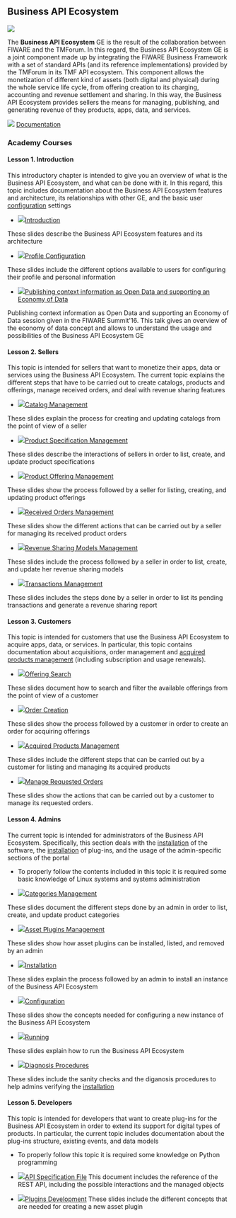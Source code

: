 <hr class="data-publication" style="display:none"/>
<h2>Business API Ecosystem</h2>

[![](https://nexus.lab.fiware.org/repository/raw/public/badges/chapters/data-monetization.svg)](https://github.com/FIWARE/catalogue/blob/master/data-publication/README.md)

The **Business API Ecosystem** GE is the result of the collaboration between FIWARE and the TMForum. In this regard, the
Business API Ecosystem GE is a joint component made up by integrating the FIWARE Business Framework with a set of
standard APIs (and its reference implementations) provided by the TMForum in its TMF API ecosystem. This component
allows the monetization of different kind of assets (both digital and physical) during the whole service life cycle,
from offering creation to its charging, accounting and revenue settlement and sharing. In this way, the Business API
Ecosystem provides sellers the means for managing, publishing, and generating revenue of they products, apps, data, and
services.

![](https://fiware-ops.github.io/docs.academy/img/books.png) [Documentation](https://business-api-ecosystem.rtfd.io/)

<h3>Academy Courses</h3>

<h4>Lesson 1. Introduction</h4>

This introductory chapter is intended to give you an overview of what is the Business API Ecosystem, and what can be
done with it. In this regard, this topic includes documentation about the Business API Ecosystem features and
architecture, its relationships with other GE, and the basic user
<a title="Configuration" href="https://edu.fiware.org/mod/url/view.php?id=989">configuration</a> settings

-   <a href="https://edu.fiware.org/mod/url/view.php?id=993">![](https://fiware-ops.github.io/docs.academy/img/doc.svg)Introduction</a>

These slides describe the Business API Ecosystem features and its architecture

-   <a href="https://edu.fiware.org/mod/url/view.php?id=973">![](https://fiware-ops.github.io/docs.academy/img/doc.svg)Profile
    Configuration</a>

These slides include the different options available to users for configuring their profile and personal information

-   <a href="https://edu.fiware.org/mod/url/view.php?id=1036">![](https://fiware-ops.github.io/docs.academy/img/doc.svg)Publishing
    context information as Open Data and supporting an Economy of Data</a>

Publishing context information as Open Data and supporting an Economy of Data session given in the FIWARE Summit'16.
This talk gives an overview of the economy of data concept and allows to understand the usage and possibilities of the
Business API Ecosystem GE

<h4>Lesson 2. Sellers</h4>

This topic is intended for sellers that want to monetize their apps, data or services using the Business API Ecosystem.
The current topic explains the different steps that have to be carried out to create catalogs, products and offerings,
manage received orders, and deal with revenue sharing features

-   <a href="https://edu.fiware.org/mod/url/view.php?id=956">![](https://fiware-ops.github.io/docs.academy/img/doc.svg)Catalog
    Management</a>

These slides explain the process for creating and updating catalogs from the point of view of a seller

-   <a href="https://edu.fiware.org/mod/url/view.php?id=960">![](https://fiware-ops.github.io/docs.academy/img/doc.svg)Product
    Specification Management</a>

These slides describe the interactions of sellers in order to list, create, and update product specifications

-   <a href="https://edu.fiware.org/mod/url/view.php?id=961">![](https://fiware-ops.github.io/docs.academy/img/doc.svg)Product
    Offering Management</a>

These slides show the process followed by a seller for listing, creating, and updating product offerings

-   <a href="https://edu.fiware.org/mod/url/view.php?id=963">![](https://fiware-ops.github.io/docs.academy/img/doc.svg)Received
    Orders Management</a>

These slides show the different actions that can be carried out by a seller for managing its received product orders

-   <a href="https://edu.fiware.org/mod/url/view.php?id=964">![](https://fiware-ops.github.io/docs.academy/img/doc.svg)Revenue
    Sharing Models Management</a>

These slides include the process followed by a seller in order to list, create, and update her revenue sharing models

-   <a href="https://edu.fiware.org/mod/url/view.php?id=965">![](https://fiware-ops.github.io/docs.academy/img/doc.svg)Transactions
    Management</a>

These slides includes the steps done by a seller in order to list its pending transactions and generate a revenue
sharing report

<h4>Lesson 3. Customers</h4>

This topic is intended for customers that use the Business API Ecosystem to acquire apps, data, or services. In
particular, this topic contains documentation about acquisitions, order management and
<a title="Acquired Products Management" href="https://edu.fiware.org/mod/url/view.php?id=970">acquired products
management</a> (including subscription and usage renewals).

-   <a href="https://edu.fiware.org/mod/url/view.php?id=968">![](https://fiware-ops.github.io/docs.academy/img/doc.svg)Offering
    Search</a>

These slides document how to search and filter the available offerings from the point of view of a customer

-   <a href="https://edu.fiware.org/mod/url/view.php?id=969">![](https://fiware-ops.github.io/docs.academy/img/doc.svg)Order
    Creation</a>

These slides show the process followed by a customer in order to create an order for acquiring offerings

-   <a href="https://edu.fiware.org/mod/url/view.php?id=970">![](https://fiware-ops.github.io/docs.academy/img/doc.svg)Acquired
    Products Management</a>

These slides include the different steps that can be carried out by a customer for listing and managing its acquired
products

-   <a href="https://edu.fiware.org/mod/url/view.php?id=972">![](https://fiware-ops.github.io/docs.academy/img/doc.svg)Manage
    Requested Orders</a>

These slides show the actions that can be carried out by a customer to manage its requested orders.

<h4>Lesson 4. Admins</h4>

The current topic is intended for administrators of the Business API Ecosystem. Specifically, this section deals with
the <a title="Installation" href="https://edu.fiware.org/mod/url/view.php?id=988">installation</a> of the software, the
<a title="Installation" href="https://edu.fiware.org/mod/url/view.php?id=988">installation</a> of plug-ins, and the
usage of the admin-specific sections of the portal

-   To properly follow the contents included in this topic it is required some basic knowledge of Linux systems and
    systems administration

-   <a href="https://edu.fiware.org/mod/url/view.php?id=974">![](https://fiware-ops.github.io/docs.academy/img/doc.svg)Categories
    Management</a>

These slides document the different steps done by an admin in order to list, create, and update product categories

-   <a href="https://edu.fiware.org/mod/url/view.php?id=992">![](https://fiware-ops.github.io/docs.academy/img/doc.svg)Asset
    Plugins Management</a>

These slides show how asset plugins can be installed, listed, and removed by an admin

-   <a href="https://edu.fiware.org/mod/url/view.php?id=988">![](https://fiware-ops.github.io/docs.academy/img/doc.svg)Installation</a>

These slides explain the process followed by an admin to install an instance of the Business API Ecosystem

-   <a href="https://edu.fiware.org/mod/url/view.php?id=989">![](https://fiware-ops.github.io/docs.academy/img/doc.svg)Configuration</a>

These slides show the concepts needed for configuring a new instance of the Business API Ecosystem

-   <a href="https://edu.fiware.org/mod/url/view.php?id=991">![](https://fiware-ops.github.io/docs.academy/img/doc.svg)Running</a>

These slides explain how to run the Business API Ecosystem

-   <a href="https://edu.fiware.org/mod/url/view.php?id=990">![](https://fiware-ops.github.io/docs.academy/img/doc.svg)Diagnosis
    Procedures</a>

These slides include the sanity checks and the diganosis procedures to help admins verifying the
<a title="Installation" href="https://edu.fiware.org/mod/url/view.php?id=988">installation</a>

<h4>Lesson 5. Developers</h4>

This topic is intended for developers that want to create plug-ins for the Business API Ecosystem in order to extend its
support for digital types of products. In particular, the current topic includes documentation about the plug-ins
structure, existing events, and data models

-   To properly follow this topic it is required some knowledge on Python programming

*   <a href="https://fiware-ops.github.io/docs.academy/biz-ecosystem/API-Specification.pdf">![](https://fiware-ops.github.io/docs.academy/img/pdf.png)API
    Specification File</a> This document includes the reference of the REST API, including the possible interactions and
    the managed objects

*   <a href="https://edu.fiware.org/mod/url/view.php?id=987">![](https://fiware-ops.github.io/docs.academy/img/doc.svg)Plugins
    Development</a> These slides include the different concepts that are needed for creating a new asset plugin
